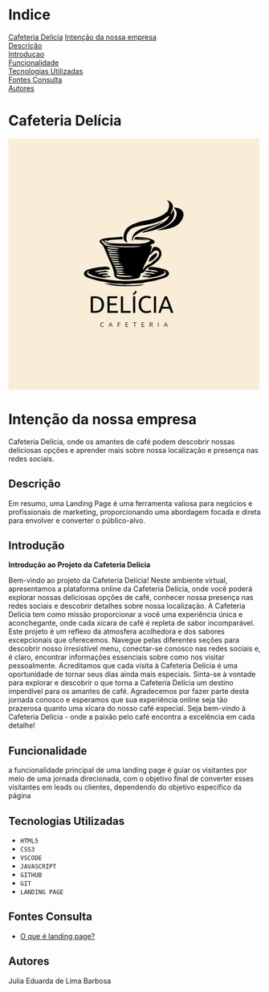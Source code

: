 # Indice
[Cafeteria Delicia](#cafeteria-delícia)
[Intenção da nossa empresa](#cafeteria_delicia)  
[Descrição](#descrição)  
[Introduçao](#introduçao)  
[Funcionalidade](#funcionalidade)  
[Tecnologias Utilizadas](#tecnologias-utilizadas)  
[Fontes Consulta](#fontes-consulta)  
[Autores](#autores)  

# Cafeteria Delícia
![logo_cafeteria](logocafeteria.jpeg)
# Intenção da nossa empresa

Cafeteria Delícia, onde os amantes de café podem descobrir nossas deliciosas opções e aprender mais sobre nossa localização e presença nas redes sociais.

## Descrição
Em resumo, uma Landing Page é uma ferramenta valiosa para negócios e profissionais de marketing, proporcionando uma abordagem focada e direta para envolver e converter o público-alvo.
## Introdução
**Introdução ao Projeto da Cafeteria Delícia**

Bem-vindo ao projeto da Cafeteria Delícia! Neste ambiente virtual, apresentamos a plataforma online da Cafeteria Delícia, onde você poderá explorar nossas deliciosas opções de café, conhecer nossa presença nas redes sociais e descobrir detalhes sobre nossa localização.
A Cafeteria Delícia tem como missão proporcionar a você uma experiência única e aconchegante, onde cada xícara de café é repleta de sabor incomparável. Este projeto é um reflexo da atmosfera acolhedora e dos sabores excepcionais que oferecemos.
Navegue pelas diferentes seções para descobrir nosso irresistível menu, conectar-se conosco nas redes sociais e, é claro, encontrar informações essenciais sobre como nos visitar pessoalmente. Acreditamos que cada visita à Cafeteria Delícia é uma oportunidade de tornar seus dias ainda mais especiais.
Sinta-se à vontade para explorar e descobrir o que torna a Cafeteria Delícia um destino imperdível para os amantes de café. Agradecemos por fazer parte desta jornada conosco e esperamos que sua experiência online seja tão prazerosa quanto uma xícara do nosso café especial.
Seja bem-vindo à Cafeteria Delícia - onde a paixão pelo café encontra a excelência em cada detalhe!
## Funcionalidade
a funcionalidade principal de uma landing page é guiar os visitantes por meio de uma jornada direcionada, com o objetivo final de converter esses visitantes em leads ou clientes, dependendo do objetivo específico da página
## Tecnologias Utilizadas
* ``HTML5``
* ``CSS3``
* ``VSCODE`` 
* ``JAVASCRIPT``
* ``GITHUB``
* ``GIT``
* ``LANDING PAGE``
## Fontes Consulta
* [O que é landing page?](https://sebrae.com.br/sites/PortalSebrae/artigos/o-que-e-uma-landing-page,3e1e097399323810VgnVCM100000d701210aRCRD)
## Autores
Julia Eduarda de Lima Barbosa




